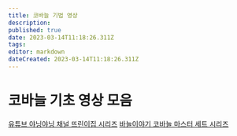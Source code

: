 ```yaml
---
title: 코바늘 기법 영상
description: 
published: true
date: 2023-03-14T11:18:26.311Z
tags: 
editor: markdown
dateCreated: 2023-03-14T11:18:26.311Z
---
```


# 코바늘 기초 영상 모음
[유튜브 야닝야닝 채널 뜨린이집 시리즈](https://www.youtube.com/playlist?list=PL7ymvhWNGkHkQRI-Y_pdvCwDHzAiuePjw)
[바늘이야기 코바늘 마스터 세트 시리즈](https://www.youtube.com/watch?v=oQ0KiDzUUGI&list=PLqZYtl2pBreXTMVV5Nt9wpcpvhqz9AXWU)